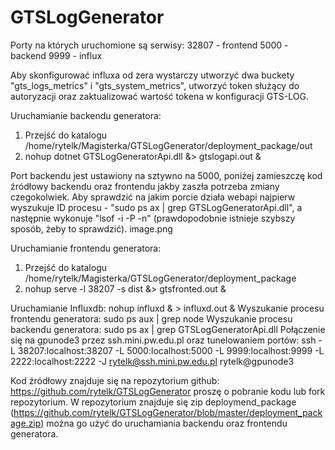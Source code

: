 # GTSLogGenerator

Porty na których uruchomione są serwisy:
32807 - frontend
5000 - backend
9999 - influx

Aby skonfigurować influxa od zera wystarczy utworzyć dwa buckety "gts_logs_metrics" i "gts_system_metrics", utworzyć token służący do autoryzacji oraz zaktualizować wartość tokena w konfiguracji GTS-LOG. 

Uruchamianie backendu generatora:
1.  Przejść do katalogu /home/rytelk/Magisterka/GTSLogGenerator/deployment_package/out
2. nohup dotnet GTSLogGeneratorApi.dll &> gtslogapi.out & 

Port backendu jest ustawiony na sztywno na 5000, poniżej zamieszczę kod źródłowy backendu oraz frontendu jakby zaszła potrzeba zmiany czegokolwiek. 
Aby sprawdzić na jakim porcie działa webapi najpierw wyszukuje ID procesu - "sudo ps ax | grep GTSLogGeneratorApi.dll", a następnie wykonuje "lsof -i -P -n" (prawdopodobnie istnieje szybszy sposób, żeby to sprawdzić).
image.png

Uruchamianie frontendu generatora:
1.  Przejść do katalogu /home/rytelk/Magisterka/GTSLogGenerator/deployment_package
2. nohup serve -l 38207 -s dist &> gtsfronted.out &

Uruchamianie Influxdb: nohup influxd & > influxd.out &
Wyszukanie procesu frontendu generatora:  sudo ps aux | grep node
Wyszukanie procesu backendu generatora:  sudo ps ax | grep GTSLogGeneratorApi.dll
Połączenie się na gpunode3 przez ssh.mini.pw.edu.pl oraz tunelowaniem portów: ssh -L 38207:localhost:38207 -L 5000:localhost:5000 -L 9999:localhost:9999 -L 2222:localhost:2222  -J rytelk@ssh.mini.pw.edu.pl rytelk@gpunode3

Kod źródłowy znajduje się na repozytorium github: https://github.com/rytelk/GTSLogGenerator proszę o pobranie kodu lub fork repozytorium.
W repozytorium znajduje się zip deploymend_package (https://github.com/rytelk/GTSLogGenerator/blob/master/deployment_package.zip) można go użyć do uruchamiania backendu oraz frontendu generatora.
